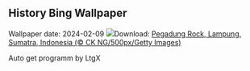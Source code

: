## History Bing Wallpaper
Wallpaper date: 2024-02-09
![](https://www.bing.com/th?id=OHR.PegadungRocks_EN-IN8508139337_UHD.jpg&w=1000)Download: [Pegadung Rock, Lampung, Sumatra, Indonesia (© CK NG/500px/Getty Images)](https://www.bing.com/th?id=OHR.PegadungRocks_EN-IN8508139337_UHD.jpg)

Auto get programm by LtgX
